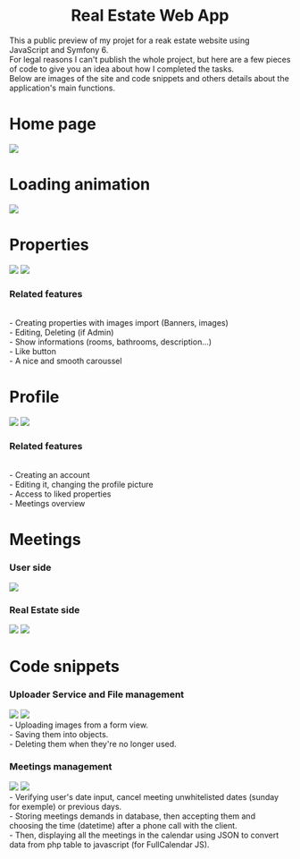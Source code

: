 <div align='center'><h1>Real Estate Web App</h1>
</div>

This a public preview of my projet for a reak estate website using JavaScript and Symfony 6.
<br/>
For legal reasons I can't publish the whole project, but here are a few pieces of code to give you an idea about how I completed the tasks.
<br/>
Below are images of the site and code snippets and others details about the application's main functions.

<div align='left'><h1>Home page</h1>
</div>
<img src="https://github.com/CN-Works/Real-Estate-Website/assets/92865037/c20dacf2-e2bb-4a38-a35a-2789e4445f4e"/>

<div align='left'><h1>Loading animation</h1>
</div>
<img src="https://github.com/CN-Works/Real-Estate-WebApp/assets/92865037/97d5ccb5-fd2a-4374-9177-c434790586c9"/>

<div align='left'><h1>Properties</h1>
</div>

<img src="https://github.com/CN-Works/Real-Estate-Website/assets/92865037/c7e2c5da-c379-46bf-9675-e1d2b1050fb3"/>

<img src="https://github.com/CN-Works/Real-Estate-Website/assets/92865037/c8dd10e8-ea06-476d-8ec3-80b7d08b4293"/>


<h3>Related features</h3>
<br/>
- Creating properties with images import (Banners, images)
<br/>
- Editing, Deleting (if Admin)
<br/>
- Show informations (rooms, bathrooms, description...)
<br/>
- Like button
<br/>
- A nice and smooth caroussel

<div align='left'><h1>Profile</h1>
</div>

<img src="https://github.com/CN-Works/Real-Estate-Website/assets/92865037/43a8c70a-a49e-4d96-b267-229fa05b80fe"/>

<img src="https://github.com/CN-Works/Real-Estate-WebApp/assets/92865037/85679177-6fc1-46e1-ad81-a4293a8a6597"/>


<h3>Related features</h3>
<br/>
- Creating an account
<br/>
- Editing it, changing the profile picture
<br/>
- Access to liked properties
<br/>
- Meetings overview

<div align='left'><h1>Meetings</h1>
</div>

<h3>User side</h3>
<img src="https://github.com/CN-Works/Real-Estate-Website/assets/92865037/5c0ecba3-c26f-4705-bc0c-484bb620220d"/>
<h3>Real Estate side</h3>
<img src="https://github.com/CN-Works/Real-Estate-Website/assets/92865037/301b98bd-997c-4a87-8682-ed11375b032f"/>
<img src="https://github.com/CN-Works/Real-Estate-Website/assets/92865037/37cf683f-87b6-48d9-8070-8e9aae7088df"/>

<div align='left'><h1>Code snippets</h1>

<h3>Uploader Service and File management</h3>
<img src="https://github.com/CN-Works/Real-Estate-WebApp/assets/92865037/0145022d-507b-48fc-846d-efca13f8969f"/>
<img src="https://github.com/CN-Works/Real-Estate-WebApp/assets/92865037/00490b93-902d-4239-af20-ee5f280b517d"/>

<br/>
- Uploading images from a form view.
<br/>
- Saving them into objects.
<br/>
- Deleting them when they're no longer used.
<br/>

<h3>Meetings management</h3>

<img src="https://github.com/CN-Works/Real-Estate-WebApp/assets/92865037/a3f12128-035a-476d-b663-1fbe5e9e8206"/>

<img src="https://github.com/CN-Works/Real-Estate-WebApp/assets/92865037/f8920d3a-22f5-428f-b33d-dc58ab9e4b83"/>

<br/>
- Verifying user's date input, cancel meeting unwhitelisted dates (sunday for exemple) or previous days.
<br/>
- Storing meetings demands in database, then accepting them and choosing the time (datetime) after a phone call with the client.
<br/>
- Then, displaying all the meetings in the calendar using JSON to convert data from php table to javascript (for FullCalendar JS).
<br/>

